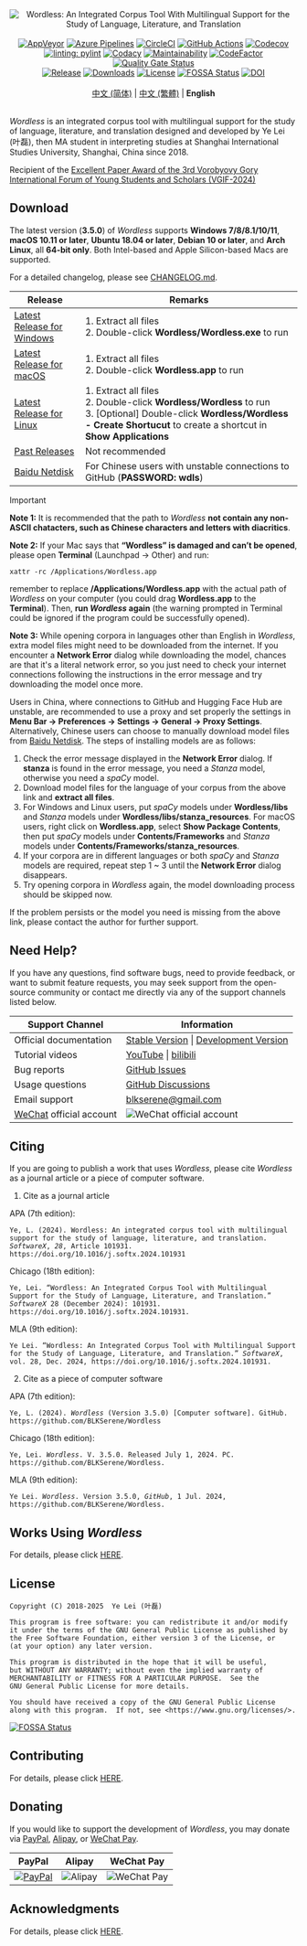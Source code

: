 <!----------------------------------------------------------------------
# Documentation: README - English
# Copyright (C) 2018-2025  Ye Lei (叶磊)
#
# This program is free software: you can redistribute it and/or modify
# it under the terms of the GNU General Public License as published by
# the Free Software Foundation, either version 3 of the License, or
# (at your option) any later version.
#
# This program is distributed in the hope that it will be useful,
# but WITHOUT ANY WARRANTY; without even the implied warranty of
# MERCHANTABILITY or FITNESS FOR A PARTICULAR PURPOSE.  See the
# GNU General Public License for more details.
#
# You should have received a copy of the GNU General Public License
# along with this program.  If not, see <https://www.gnu.org/licenses/>.
# --------------------------------------------------------------------->

<div align="center"><img src="/doc/wl_logo.png" alt="Wordless: An Integrated Corpus Tool With Multilingual Support for the Study of Language, Literature, and Translation"></div>

<br>

<div align="center">
    <a href="https://ci.appveyor.com/project/BLKSerene/wordless">
        <img src="https://ci.appveyor.com/api/projects/status/github/BLKSerene/Wordless?svg=true" alt="AppVeyor"></a>
    <a href="https://dev.azure.com/blkserene/BLKSerene%20-%20Github/_build/latest?definitionId=1&branchName=main">
        <img src="https://dev.azure.com/blkserene/BLKSerene%20-%20Github/_apis/build/status%2FBLKSerene.Wordless?branchName=main" alt="Azure Pipelines"></a>
    <a href="https://dl.circleci.com/status-badge/redirect/gh/BLKSerene/Wordless/tree/main">
        <img src="https://dl.circleci.com/status-badge/img/gh/BLKSerene/Wordless/tree/main.svg?style=svg" alt="CircleCI"></a>
    <a href="https://github.com/BLKSerene/Wordless/actions/workflows/tests.yml">
        <img src="https://github.com/BLKSerene/Wordless/actions/workflows/tests.yml/badge.svg" alt="GitHub Actions"></a>
    <a href="https://codecov.io/gh/BLKSerene/Wordless">
        <img src="https://codecov.io/gh/BLKSerene/Wordless/branch/main/graph/badge.svg?token=ED6TW92A7G" alt="Codecov"></a>
</div>

<div align="center">
    <a href="https://github.com/PyCQA/pylint">
        <img src="https://img.shields.io/badge/linting-pylint-yellowgreen" alt="linting: pylint"></a>
    <a href="https://app.codacy.com/gh/BLKSerene/Wordless/dashboard?utm_source=gh&utm_medium=referral&utm_content=&utm_campaign=Badge_grade">
        <img src="https://app.codacy.com/project/badge/Grade/8226d15d1c4b4268beee760f9b59b3db" alt="Codacy"></a>
    <a href="https://codeclimate.com/github/BLKSerene/Wordless/maintainability">
        <img src="https://api.codeclimate.com/v1/badges/61542007f837cf508b5c/maintainability" alt="Maintainability"></a>
    <a href="https://www.codefactor.io/repository/github/blkserene/wordless">
        <img src="https://www.codefactor.io/repository/github/blkserene/wordless/badge" alt="CodeFactor"></a>
    <a href="https://sonarcloud.io/summary/new_code?id=BLKSerene_Wordless">
        <img src="https://sonarcloud.io/api/project_badges/measure?project=BLKSerene_Wordless&metric=alert_status" alt="Quality Gate Status"></a>
</div>

<div align="center">
    <a href="https://github.com/BLKSerene/Wordless/releases">
        <img src="https://img.shields.io/github/v/release/BLKSerene/Wordless?include_prereleases&label=Release&sort=semver" alt="Release"></a>
    <a href="#download">
        <img src="https://img.shields.io/github/downloads/BLKSerene/Wordless/total?label=Downloads" alt="Downloads"></a>
    <a href="/LICENSE">
        <img src="https://img.shields.io/github/license/BLKSerene/Wordless?label=License" alt="License"></a>
    <a href="https://app.fossa.com/projects/git%2Bgithub.com%2FBLKSerene%2FWordless?ref=badge_shield">
        <img src="https://app.fossa.com/api/projects/git%2Bgithub.com%2FBLKSerene%2FWordless.svg?type=shield" alt="FOSSA Status"></a>
    <a href="https://doi.org/10.1016/j.softx.2024.101931">
        <img src="https://img.shields.io/badge/DOI-10.1016%2Fj.softx.2024.101931-blue" alt="DOI"></a>
</div>

<br>

<div align="center">
    <a href="/doc/trs/zho_cn/README.md">中文 (简体)</a> | <a href="/doc/trs/zho_tw/README.md">中文 (繁體)</a> | <b>English</b>
</div>

<br>

*Wordless* is an integrated corpus tool with multilingual support for the study of language, literature, and translation designed and developed by Ye Lei (叶磊), then MA student in interpreting studies at Shanghai International Studies University, Shanghai, China since 2018.

Recipient of the [Excellent Paper Award of the 3rd Vorobyovy Gory International Forum of Young Students and Scholars (VGIF-2024)](https://mp.weixin.qq.com/s/nVcIeZHgKG0eFbyv1Ux3iw)

## Download

The latest version (**3.5.0**) of *Wordless* supports **Windows 7/8/8.1/10/11**, **macOS 10.11 or later**, **Ubuntu 18.04 or later**, **Debian 10 or later**, and **Arch Linux**, all **64-bit only**. Both Intel-based and Apple Silicon-based Macs are supported.

For a detailed changelog, please see [CHANGELOG.md](/CHANGELOG.md).

Release|Remarks
-------|-------
[Latest Release for Windows](https://github.com/BLKSerene/Wordless/releases/download/3.5.0/wordless_3.5.0_windows.zip)|1. Extract all files<br>2. Double-click **Wordless/Wordless.exe** to run
[Latest Release for macOS](https://github.com/BLKSerene/Wordless/releases/download/3.5.0/wordless_3.5.0_macos.zip)|1. Extract all files<br>2. Double-click **Wordless.app** to run
[Latest Release for Linux](https://github.com/BLKSerene/Wordless/releases/download/3.5.0/wordless_3.5.0_linux.tar.gz)|1. Extract all files<br>2. Double-click **Wordless/Wordless** to run<br>3. [Optional] Double-click **Wordless/Wordless - Create Shortucut** to create a shortcut in **Show Applications**
[Past Releases](https://github.com/BLKSerene/Wordless/releases)|Not recommended
[Baidu Netdisk](https://pan.baidu.com/s/1--ZzABrDQBZlZagWlVQMbg?pwd=wdls#list/path=%2FWordless%2FWordless%203.5.0&parentPath=%2F)|For Chinese users with unstable connections to GitHub (**PASSWORD: wdls**)

> [!IMPORTANT]
> **Note 1:** It is recommended that the path to *Wordless* **not contain any non-ASCII chatacters, such as Chinese characters and letters with diacritics**.
> 
> **Note 2:** If your Mac says that **“Wordless” is damaged and can’t be opened**, please open **Terminal** (Launchpad → Other) and run:
> 
> <code>xattr -rc /Applications/Wordless.app</code><br>
> 
> remember to replace **/Applications/Wordless.app** with the actual path of *Wordless* on your computer (you could drag **Wordless.app** to the **Terminal**). Then, **run *Wordless* again** (the warning prompted in Terminal could be ignored if the program could be successfully opened).
> 
> **Note 3:** While opening corpora in languages other than English in *Wordless*, extra model files might need to be downloaded from the internet. If you encounter a **Network Error** dialog while downloading the model, chances are that it's a literal network error, so you just need to check your internet connections following the instructions in the error message and try downloading the model once more.
> 
> Users in China, where connections to GitHub and Hugging Face Hub are unstable, are recommended to use a proxy and set properly the settings in **Menu Bar → Preferences → Settings → General → Proxy Settings**. Alternatively, Chinese users can choose to manually download model files from [Baidu Netdisk](https://pan.baidu.com/s/1--ZzABrDQBZlZagWlVQMbg?pwd=wdls#list/path=%2FWordless%2Fmodels&parentPath=%2F). The steps of installing models are as follows:
> 
> 1. Check the error message displayed in the **Network Error** dialog. If **stanza** is found in the error message, you need a *Stanza* model, otherwise you need a *spaCy* model.
> 2. Download model files for the language of your corpus from the above link and **extract all files**.
> 3. For Windows and Linux users, put *spaCy* models under **Wordless/libs** and *Stanza* models under **Wordless/libs/stanza_resources**. For macOS users, right click on **Wordless.app**, select **Show Package Contents**, then put *spaCy* models under **Contents/Frameworks** and *Stanza* models under **Contents/Frameworks/stanza_resources**.
> 4. If your corpora are in different languages or both *spaCy* and *Stanza* models are required, repeat step 1 ~ 3 until the **Network Error** dialog disappears.
> 5. Try opening corpora in *Wordless* again, the model downloading process should be skipped now.
> 
> If the problem persists or the model you need is missing from the above link, please contact the author for further support.

## Need Help?

If you have any questions, find software bugs, need to provide feedback, or want to submit feature requests, you may seek support from the open-source community or contact me directly via any of the support channels listed below.

Support Channel       |Information
----------------------|-----------
Official documentation|[Stable Version](https://github.com/BLKSerene/Wordless/blob/3.5.0/doc/doc.md) \| [Development Version](/doc/doc.md)
Tutorial videos       |[YouTube](https://www.youtube.com/@BLKSerene) \| [bilibili](https://space.bilibili.com/34963752/video)
Bug reports           |[GitHub Issues](https://github.com/BLKSerene/Wordless/issues)
Usage questions       |[GitHub Discussions](https://github.com/BLKSerene/Wordless/discussions)
Email support         |[blkserene<i>@</i>gmail<i>.</i>com](mailto:blkserene@gmail.com)
[WeChat](https://www.wechat.com/en/) official account|![WeChat official account](/imgs/wechat_official_account.jpg)

## Citing

If you are going to publish a work that uses *Wordless*, please cite *Wordless* as a journal article or a piece of computer software.

1. Cite as a journal article

APA (7th edition):
<pre><code>Ye, L. (2024). Wordless: An integrated corpus tool with multilingual support for the study of language, literature, and translation. <i>SoftwareX</i>, <i>28</i>, Article 101931. https://doi.org/10.1016/j.softx.2024.101931</code></pre>

Chicago (18th edition):
<pre><code>Ye, Lei. “Wordless: An Integrated Corpus Tool with Multilingual Support for the Study of Language, Literature, and Translation.” <i>SoftwareX</i> 28 (December 2024): 101931. https://doi.org/10.1016/j.softx.2024.101931.</code></pre>

MLA (9th edition):
<pre><code>Ye Lei. “Wordless: An Integrated Corpus Tool with Multilingual Support for the Study of Language, Literature, and Translation.” <i>SoftwareX</i>, vol. 28, Dec. 2024, https://doi.org/10.1016/j.softx.2024.101931.</code></pre>

2. Cite as a piece of computer software

APA (7th edition):
<pre><code>Ye, L. (2024). <i>Wordless</i> (Version 3.5.0) [Computer software]. GitHub. https://github.com/BLKSerene/Wordless</code></pre>

Chicago (18th edition):
<pre><code>Ye, Lei. <i>Wordless</i>. V. 3.5.0. Released July 1, 2024. PC. https://github.com/BLKSerene/Wordless.</code></pre>

MLA (9th edition):
<pre><code>Ye Lei. <i>Wordless</i>. Version 3.5.0, <i>GitHub</i>, 1 Jul. 2024, https://github.com/BLKSerene/Wordless.</code></pre>

## Works Using *Wordless*
For details, please click [HERE](/WORKS_USING_WORDLESS.md).

## License

    Copyright (C) 2018-2025  Ye Lei (叶磊)
    
    This program is free software: you can redistribute it and/or modify
    it under the terms of the GNU General Public License as published by
    the Free Software Foundation, either version 3 of the License, or
    (at your option) any later version.
    
    This program is distributed in the hope that it will be useful,
    but WITHOUT ANY WARRANTY; without even the implied warranty of
    MERCHANTABILITY or FITNESS FOR A PARTICULAR PURPOSE.  See the
    GNU General Public License for more details.
    
    You should have received a copy of the GNU General Public License
    along with this program.  If not, see <https://www.gnu.org/licenses/>.

[![FOSSA Status](https://app.fossa.com/api/projects/git%2Bgithub.com%2FBLKSerene%2FWordless.svg?type=large)](https://app.fossa.com/projects/git%2Bgithub.com%2FBLKSerene%2FWordless?ref=badge_large)

## Contributing

For details, please click [HERE](/CONTRIBUTING.md).

## Donating

If you would like to support the development of *Wordless*, you may donate via [PayPal](https://www.paypal.com/), [Alipay](https://global.alipay.com/), or [WeChat Pay](https://pay.weixin.qq.com/index.php/public/wechatpay_en).

PayPal|Alipay|WeChat Pay
------|------|----------
[![PayPal](/imgs/donating_paypal.gif)](https://www.paypal.com/cgi-bin/webscr?cmd=_s-xclick&hosted_button_id=V2V54NYE2YD32)|![Alipay](/imgs/donating_alipay.png)|![WeChat Pay](/imgs/donating_wechat_pay.png)

## Acknowledgments

For details, please click [HERE](/ACKS.md).
